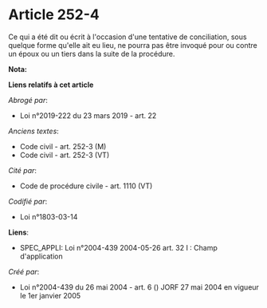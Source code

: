 # Article 252-4

Ce qui a été dit ou écrit à l'occasion d'une tentative de conciliation, sous quelque forme qu'elle ait eu lieu, ne pourra pas
être invoqué pour ou contre un époux ou un tiers dans la suite de la procédure.

**Nota:**



**Liens relatifs à cet article**

_Abrogé par_:

  - Loi n°2019-222 du 23 mars 2019 - art. 22

_Anciens textes_:

  - Code civil - art. 252-3 (M)
  - Code civil - art. 252-3 (VT)

_Cité par_:

  - Code de procédure civile - art. 1110 (VT)

_Codifié par_:

  - Loi n°1803-03-14

**Liens**:

  - SPEC_APPLI: Loi n°2004-439 2004-05-26 art. 32 I : Champ d'application

_Créé par_:

  - Loi n°2004-439 du 26 mai 2004 - art. 6 () JORF 27 mai 2004 en vigueur le 1er janvier 2005
